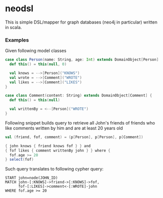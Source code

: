 neodsl
======

This is simple DSL/mapper for graph databases (neo4j in particular) written in scala.

### Examples

Given following model classes

```scala
case class Person(name: String, age: Int) extends DomainObject[Person] {
  def this() = this(null, 0)

  val knows = -->[Person]("KNOWS")
  val wrote = -->[Comment]("WROTE")
  val likes = -->[Comment]("LIKES")
}

case class Comment(content: String) extends DomainObject[Comment] {
  def this() = this(null)

  val writtenBy = <--[Person]("WROTE")
}
```

Following snippet builds query to retrieve all John's friends of friends who like comments written by him and are at least 20 years old

```scala
val (friend, fof, comment) = (p[Person], p[Person], p[Comment])

{ john knows { friend knows fof } } and
{ fof likes { comment writtenBy john } } where {
  fof.age >= 20
} select(fof)
```

Such query translates to following cypher query:

```cypher
START john=node(JOHN_ID)
MATCH john-[:KNOWS]->friend->[:KNOWS]->fof,
      fof-[:LIKES]->comment<-[:WROTE]-john
WHERE fof.age >= 20
```